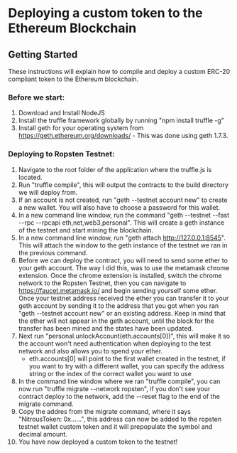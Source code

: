 Deploying a custom token to the Ethereum Blockchain
=

Getting Started
-
These instructions will explain how to compile and deploy a custom ERC-20 compliant token to the Ethereum blockchain.

### Before we start:

1.  Download and Install NodeJS
2.  Install the truffle framework globally by running "npm install truffle -g"
3.  Install geth for your operating system from https://geth.ethereum.org/downloads/
        -  This was done using geth 1.7.3.

### Deploying to Ropsten Testnet:
1.  Navigate to the root folder of the application where the truffle.js is located.
2.  Run "truffle compile", this will output the contracts to the build directory we will deploy from.
3.  If an account is not created, run "geth --testnet account new" to create a new wallet.  You will also have to choose a password for this wallet.
4.  In a new command line window, run the command "geth --testnet --fast --rpc --rpcapi eth,net,web3,personal".  This will create a geth instance of the testnet and start mining the blockchain.
5.  In a new command line window, run "geth attach http://127.0.0.1:8545".  This will attach the window to the geth instance of the testnet we ran in the previous command.
6.  Before we can deploy the contract, you will need to send some ether to your geth account.  The way I did this, was to use the metamask chrome extension.  Once the chrome extension is installed, switch the chrome network to the Ropsten Testnet, then you can navigate to https://faucet.metamask.io/ and begin sending yourself some ether.  Once your testnet address received the ether you can transfer it to your geth account by sending it to the address that you got when you ran "geth --testnet account new" or an existing address.  Keep in mind that the ether will not appear in the geth account, until the block for the transfer has been mined and the states have been updated.
7.  Next run "personal.unlockAccount(eth.accounts[0])", this will make it so the account won't need authentication when deploying to the test network and also allows you to spend your ether.
    - eth.accounts[0] will point to the first wallet created in the testnet, if you want to try with a different wallet, you can specify the address string or the index of the correct wallet you want to use
8.  In the command line window where we ran "truffle compile", you can now run "truffle migrate --network ropsten", if you don't see your contract deploy to the network, add the --reset flag to the end of the        migrate command.
9.  Copy the addres from the migrate command, where it says "NitrousToken: 0x......", this address can now be added to the ropsten testnet wallet custom token and it will prepopulate the symbol and decimal amount.
10.  You have now deployed a custom token to the testnet!
